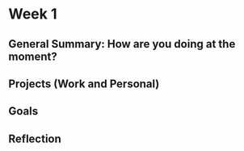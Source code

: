 # Week 1

## General Summary: How are you doing at the moment?

## Projects (Work and Personal)

## Goals

## Reflection

